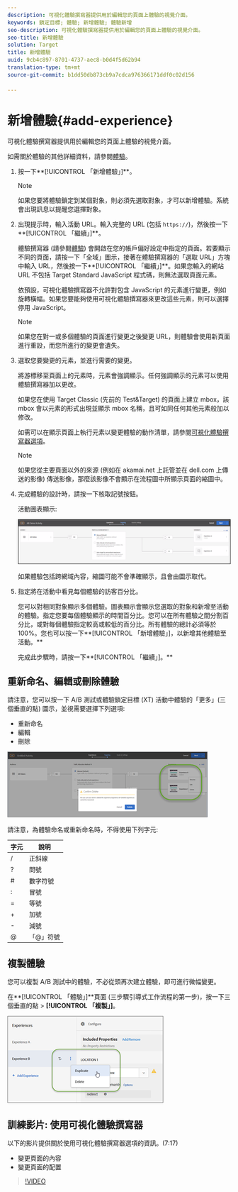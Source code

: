 ```yaml
---
description: 可視化體驗撰寫器提供用於編輯您的頁面上體驗的視覺介面。
keywords: 鎖定目標; 體驗; 新增體驗; 體驗新增
seo-description: 可視化體驗撰寫器提供用於編輯您的頁面上體驗的視覺介面。
seo-title: 新增體驗
solution: Target
title: 新增體驗
uuid: 9cb4c897-8701-4737-aec8-b0d4f5d62b94
translation-type: tm+mt
source-git-commit: b1dd50db873cb9a7cdca976366171ddf0c02d156

---
```



# 新增體驗{#add-experience}

可視化體驗撰寫器提供用於編輯您的頁面上體驗的視覺介面。

如需關於體驗的其他詳細資料，請參閱[體驗](../../../c-experiences/experiences.md#concept_A2E10F6AFB3D4AEAB6951EE14688848D)。

1. 按一下**[!UICONTROL 「新增體驗」]**。

   >[!NOTE]
   >
   >如果您要將體驗鎖定到某個對象，則必須先選取對象，才可以新增體驗。系統會出現訊息以提醒您選擇對象。

1. 出現提示時，輸入活動 URL。輸入完整的 URL (包括 `https://`)，然後按一下**[!UICONTROL 「繼續」]**。

   體驗撰寫器 (請參閱[體驗](../../../c-experiences/experiences.md#concept_1D011219034B492BB03C08B3BB80E3F0)) 會開啟在您的帳戶偏好設定中指定的頁面。若要顯示不同的頁面，請按一下「全域」圖示，接著在體驗撰寫器的「選取 URL」方塊中輸入 URL，然後按一下**[!UICONTROL 「繼續」]**。如果您輸入的網站 URL 不包括 Target Standard JavaScript 程式碼，則無法選取頁面元素。

   依預設，可視化體驗撰寫器不允許對包含 JavaScript 的元素進行變更，例如旋轉橫幅。如果您要能夠使用可視化體驗撰寫器來更改這些元素，則可以選擇停用 JavaScript。

   >[!NOTE]
   >
   >如果您在對一或多個體驗的頁面進行變更之後變更 URL，則體驗會使用新頁面進行重設，而您所進行的變更會遺失。

1. 選取您要變更的元素，並進行需要的變更。

   將游標移至頁面上的元素時，元素會強調顯示。任何強調顯示的元素可以使用體驗撰寫器加以更改。

   如果您在使用 Target Classic (先前的 Test&amp;Target) 的頁面上建立 mbox，該 mbox 會以元素的形式出現並顯示 mbox 名稱，且可如同任何其他元素般加以修改。

   如需可以在顯示頁面上執行元素以變更體驗的動作清單，請參閱[可視化體驗撰寫器選項](/help/c-experiences/c-visual-experience-composer/viztarget-options.md)。


   >[!NOTE]
   >
   >如果您從主要頁面以外的來源 (例如在 akamai.net 上託管並在 dell.com 上傳送的影像) 傳送影像，那麼該影像不會顯示在流程圖中所顯示頁面的縮圖中。

1. 完成體驗的設計時，請按一下核取記號按鈕。

   活動圖表顯示:

   ![](assets/ab_flodia.png)

   如果體驗包括跨網域內容，縮圖可能不會準確顯示，且會由圖示取代。

1. 指定將在活動中看見每個體驗的訪客百分比。

   您可以對相同對象顯示多個體驗。圖表顯示會顯示您選取的對象和新增至活動的體驗。指定您要每個體驗顯示的時間百分比。您可以在所有體驗之間分割百分比，或對每個體驗指定較高或較低的百分比。所有體驗的總計必須等於 100%。您也可以按一下**[!UICONTROL 「新增體驗」]，以新增其他體驗至活動。**

   完成此步驟時，請按一下**[!UICONTROL 「繼續」]。**

## 重新命名、編輯或刪除體驗

請注意，您可以按一下 A/B 測試或體驗鎖定目標 (XT) 活動中體驗的「更多」(三個垂直的點) 圖示，並視需要選擇下列選項:

* 重新命名
* 編輯  
* 刪除

![](assets/experience_edit.png)

請注意，為體驗命名或重新命名時，不得使用下列字元:

| 字元 | 說明 |
|--- |--- |
| / | 正斜線 |
| ? | 問號 |
| # | 數字符號 |
| : | 冒號 |
| = | 等號 |
| + | 加號 |
| - | 減號 |
| @ | 「@」符號 |

## 複製體驗

您可以複製 A/B 測試中的體驗，不必從頭再次建立體驗，即可進行微幅變更。

在**[!UICONTROL 「體驗」]**頁面 (三步驟引導式工作流程的第一步)，按一下三個垂直的點 &gt; **[!UICONTROL 「複製」]**。

![](assets/duplicate_experience_ab.png)

## 訓練影片: 使用可視化體驗撰寫器

以下的影片提供關於使用可視化體驗撰寫器選項的資訊。(7:17)

* 變更頁面的內容
* 變更頁面的配置

>[!VIDEO](https://video.tv.adobe.com/v/17399)
